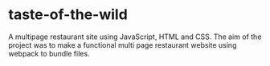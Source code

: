 # taste-of-the-wild
A multipage restaurant site using JavaScript, HTML and CSS.
The aim of the project was to make a functional multi page restaurant website using webpack to bundle files.
